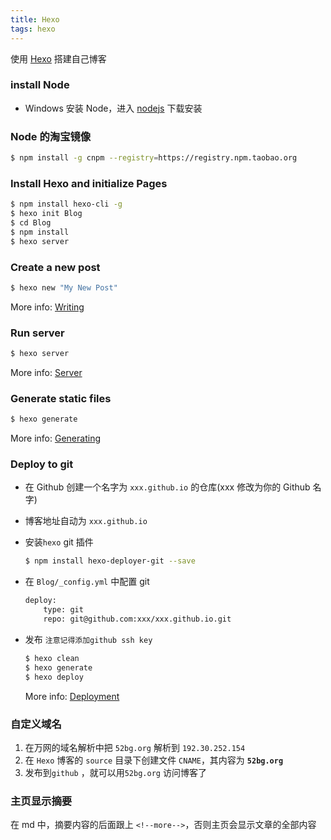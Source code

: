 ```yaml
---
title: Hexo
tags: hexo
---
```

使用 [Hexo](https://hexo.io/) 搭建自己博客

<!--more-->

### install Node

- Windows 安装 Node，进入 [nodejs](https://nodejs.org/en/) 下载安装

### Node 的淘宝镜像

 ```bash
$ npm install -g cnpm --registry=https://registry.npm.taobao.org
 ```

### Install Hexo and initialize Pages

```bash
$ npm install hexo-cli -g
$ hexo init Blog
$ cd Blog
$ npm install
$ hexo server
```



### Create a new post

``` bash
$ hexo new "My New Post"
```

More info: [Writing](https://hexo.io/docs/writing.html)

### Run server

``` bash
$ hexo server
```

More info: [Server](https://hexo.io/docs/server.html)

### Generate static files

``` bash
$ hexo generate
```

More info: [Generating](https://hexo.io/docs/generating.html)

### Deploy to git

- 在 Github 创建一个名字为 `xxx.github.io` 的仓库(xxx 修改为你的 Github 名字)

- 博客地址自动为 `xxx.github.io`

- 安装`hexo` git 插件

  ```bash
  $ npm install hexo-deployer-git --save
  ```

- 在 `Blog/_config.yml` 中配置 git

  ```bash
  deploy:
      type: git
      repo: git@github.com:xxx/xxx.github.io.git
  ```

- 发布 `注意记得添加github ssh key`

  ```bash
  $ hexo clean
  $ hexo generate
  $ hexo deploy
  ```

  More info: [Deployment](https://hexo.io/docs/deployment.html)

### 自定义域名

1.  在万网的域名解析中把 `52bg.org` 解析到 `192.30.252.154`
2. 在 `Hexo` 博客的 `source` 目录下创建文件 `CNAME`，其内容为 **`52bg.org`**
3.  发布到`github` ，就可以用`52bg.org` 访问博客了

### 主页显示摘要

在 md 中，摘要内容的后面跟上 `<!--more-->`，否则主页会显示文章的全部内容